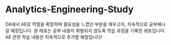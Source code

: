 # Analytics-Engineering-Study  

DA에서 AE로 역할을 확장하며 필요성을 느꼈던 부분을 채우고자, 지속적으로 공부해나갈 예정입니다.
본 레포는 공부 내용이 휘발되지 않도록 학습 과정을 기록한 레포입니다.
AE 관련 학습 내용은 지속적으로 추가할 예정입니다!
